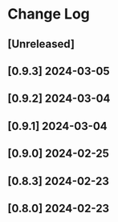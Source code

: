 <!-- markdownlint-disable MD013 MD024 -->

# Change Log

## [Unreleased]
## [0.9.3] 2024-03-05
## [0.9.2] 2024-03-04
## [0.9.1] 2024-03-04
## [0.9.0] 2024-02-25
## [0.8.3] 2024-02-23
## [0.8.0] 2024-02-23
